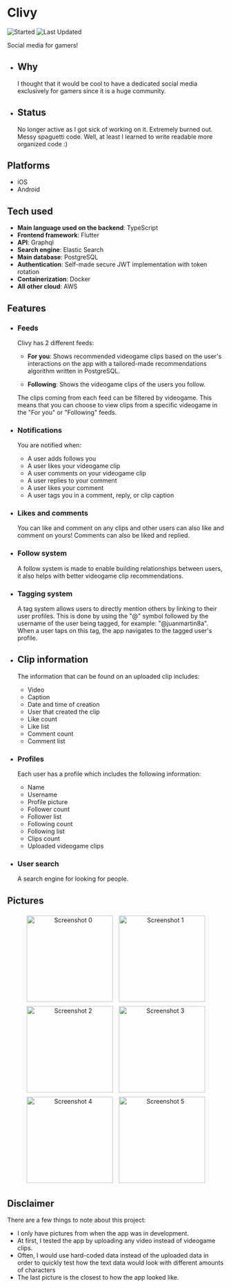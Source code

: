 # Clivy
![Started](https://img.shields.io/badge/Started-Apr%202021-blue%20green.svg)
![Last Updated](https://img.shields.io/badge/Last%20Updated-Aug%202022-blue.svg?color=informational)

Social media for gamers!

  - ## Why
    I thought that it would be cool to have a dedicated social media exclusively for gamers since it is a huge community.

  - ## Status
    No longer active as I got sick of working on it. Extremely burned out. Messy spaguetti code. Well, at least I learned to write readable more organized code :)

## Platforms
- iOS
- Android

## Tech used
- **Main language used on the backend**: TypeScript
- **Frontend framework**: Flutter
- **API**: Graphql
- **Search engine**: Elastic Search
- **Main database**: PostgreSQL
- **Authentication**: Self-made secure JWT implementation with token rotation
- **Containerization**: Docker
- **All other cloud**: AWS

## Features
- ### Feeds
  Clivy has 2 different feeds:
  
    - **For you**: Shows recommended videogame clips based on the user's interactions on the app with a tailored-made recommendations algorithm written in PostgreSQL.
  
    - **Following**: Shows the videogame clips of the users you follow.
  
  The clips coming from each feed can be filtered by videogame. This means that you can choose to view clips from a specific videogame in the "For you" or "Following" feeds.
- ### Notifications
  You are notified when:
    - A user adds follows you
    - A user likes your videogame clip
    - A user comments on your videogame clip
    - A user replies to your comment
    - A user likes your comment
    - A user tags you in a comment, reply, or clip caption
- ### Likes and comments
  You can like and comment on any clips and other users can also like and comment on yours! Comments can also be liked and replied.
- ### Follow system
  A follow system is made to enable building relationships between users, it also helps with better videogame clip recommendations.
- ### Tagging system
  A tag system allows users to directly mention others by linking to their user profiles. This is done by using the "@" symbol followed by the username of the user being tagged, for example: "@juanmartin8a". When a user taps on this tag, the app navigates to the tagged user's profile.
- ## Clip information
  The information that can be found on an uploaded clip includes:
    - Video
    - Caption
    - Date and time of creation
    - User that created the clip
    - Like count
    - Like list
    - Comment count
    - Comment list
- ### Profiles
  Each user has a profile which includes the following information:
  - Name
  - Username
  - Profile picture
  - Follower count
  - Follower list
  - Following count
  - Following list
  - Clips count
  - Uploaded videogame clips  
- ### User search
  A search engine for looking for people.

## Pictures
<div style="text-align: center;">
  <img src="https://github.com/user-attachments/assets/aba6de07-dd4a-4e4d-b958-ea8389fa8d5f" alt="Screenshot 0" width="200" style="max-width: 100%; height: auto; display: inline-block; margin: 5px;" />
  <img src="https://github.com/user-attachments/assets/6337de9d-1487-4b44-8cb7-7fccdaa1066a" alt="Screenshot 1" width="200" style="max-width: 100%; height: auto; display: inline-block; margin: 5px;" />
  <img src="https://github.com/user-attachments/assets/e632fbdc-bf33-4cfb-b905-d932185e65a6" alt="Screenshot 2" width="200" style="max-width: 100%; height: auto; display: inline-block; margin: 5px;" />
  <img src="https://github.com/user-attachments/assets/e958fa3c-e48e-49b5-a9b7-50d406cb97b0" alt="Screenshot 3" width="200" style="max-width: 100%; height: auto; display: inline-block; margin: 5px;" />
  <img src="https://github.com/user-attachments/assets/4e73f232-6fcc-4491-a155-8fb2b9f50ec0" alt="Screenshot 4" width="200" style="max-width: 100%; height: auto; display: inline-block; margin: 5px;" />
  <img src="https://github.com/user-attachments/assets/5a58dc31-1825-4953-8450-225ae2955e35" alt="Screenshot 5" width="200" style="max-width: 100%; height: auto; display: inline-block; margin: 5px;" />
</div>

## Disclaimer
There are a few things to note about this project:
  - I only have pictures from when the app was in development.
  - At first, I tested the app by uploading any video instead of videogame clips.
  - Often, I would use hard-coded data instead of the uploaded data in order to quickly test how the text data would look with different amounts of characters
  - The last picture is the closest to how the app looked like.

